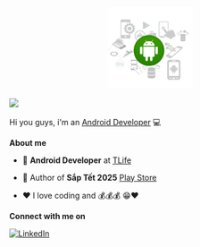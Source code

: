 <p align="center"  target="_blank"><a href="http://thanhnh98.github.io/"><img width="30%" src="./assets/hello.png" /></a></p>

![](https://komarev.com/ghpvc/?username=thanhnh98&style=flat)

Hi you guys, i'm an [Android Developer](https://thanhnh98.github.io/#/) 💻

**About me**

- 💼 **Android Developer** at [TLife](https://play.google.com/store/apps/dev?id=5540559479839330036)

- 🎉 Author of **Sắp Tết 2025** [Play Store](https://play.google.com/store/apps/details?id=com.thanh_nguyen.tet_count_down)

- ❤️ I love coding and 💰💰💰 😁❤️
  
**Connect with me on**

<a href="https://www.linkedin.com/in/thanh-nguyen-hoai-512616181/"><img src="https://img.shields.io/badge/linkedin-%230077B5.svg?style=for-the-badge&logo=linkedin&logoColor=white" alt="LinkedIn"/></a>
<!-- 
![thanhnh98's GitHub stats](https://github-readme-stats.vercel.app/api?username=thanhnh98&show_icons=true&theme=tokyonight)


[![Top Langs](https://github-readme-stats.vercel.app/api/top-langs/?username=thanhnh98&layout=compact&theme=tokyonight)](https://github.com/anuraghazra/github-readme-stats)
 -->
